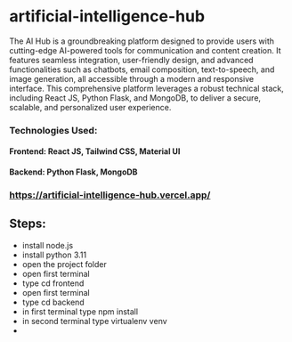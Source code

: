 # artificial-intelligence-hub
The AI Hub is a groundbreaking platform designed to provide users with cutting-edge AI-powered tools for communication and content creation. It features seamless integration, user-friendly design, and advanced functionalities such as chatbots, email composition, text-to-speech, and image generation, all accessible through a modern and responsive interface. This comprehensive platform leverages a robust technical stack, including React JS, Python Flask, and MongoDB, to deliver a secure, scalable, and personalized user experience.

### Technologies Used:
#### Frontend: React JS, Tailwind CSS, Material UI
#### Backend: Python Flask, MongoDB

### https://artificial-intelligence-hub.vercel.app/


## Steps:
- install node.js
- install python 3.11
- open the project folder
- open first terminal
- type cd frontend
- open first terminal
- type cd backend
- in first terminal type npm install
- in second terminal type virtualenv venv
- 
